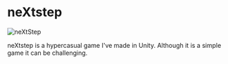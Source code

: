# neXtstep


![neXtStep](https://img.itch.zone/aW1nLzM4MTU4ODUucG5n/315x250%23c/tSLtQO.png)

neXtstep is a hypercasual game I've made in Unity. Although it is a simple game it can be challenging.
